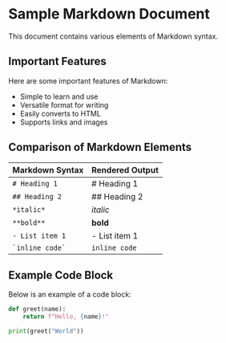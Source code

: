 # Sample Markdown Document

This document contains various elements of Markdown syntax.

## Important Features

Here are some important features of Markdown:

-   Simple to learn and use
-   Versatile format for writing
-   Easily converts to HTML
-   Supports links and images

## Comparison of Markdown Elements

| Markdown Syntax     | Rendered Output |
|---------------------|-----------------|
| `# Heading 1`       | \# Heading 1    |
| `## Heading 2`      | \## Heading 2   |
| `*italic*`          | *italic*        |
| `**bold**`          | **bold**        |
| `- List item 1`     | \- List item 1  |
| `` `inline code` `` | `inline code`   |

## Example Code Block

Below is an example of a code block:

``` python
def greet(name):
    return f"Hello, {name}!"

print(greet("World"))
```
